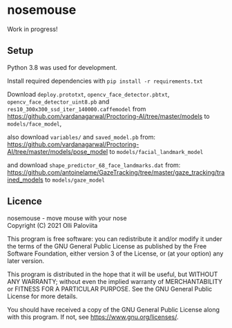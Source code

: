 # nosemouse

Work in progress!

## Setup

Python 3.8 was used for development.

Install required dependencies with `pip install -r requirements.txt`

Download `deploy.prototxt`, `opencv_face_detector.pbtxt`, 
`opencv_face_detector_uint8.pb` and `res10_300x300_ssd_iter_140000.caffemodel`
from https://github.com/vardanagarwal/Proctoring-AI/tree/master/models
to `models/face_model`,

also download `variables/` and `saved_model.pb` from: 
https://github.com/vardanagarwal/Proctoring-AI/tree/master/models/pose_model
to `models/facial_landmark_model` 

and download `shape_predictor_68_face_landmarks.dat` from:
https://github.com/antoinelame/GazeTracking/tree/master/gaze_tracking/trained_models
to `models/gaze_model`

## Licence

nosemouse - move mouse with your nose  
Copyright (C) 2021  Olli Paloviita

This program is free software: you can redistribute it and/or modify
it under the terms of the GNU General Public License as published by
the Free Software Foundation, either version 3 of the License, or
(at your option) any later version.

This program is distributed in the hope that it will be useful,
but WITHOUT ANY WARRANTY; without even the implied warranty of
MERCHANTABILITY or FITNESS FOR A PARTICULAR PURPOSE.  See the
GNU General Public License for more details.

You should have received a copy of the GNU General Public License
along with this program.  If not, see <https://www.gnu.org/licenses/>.
